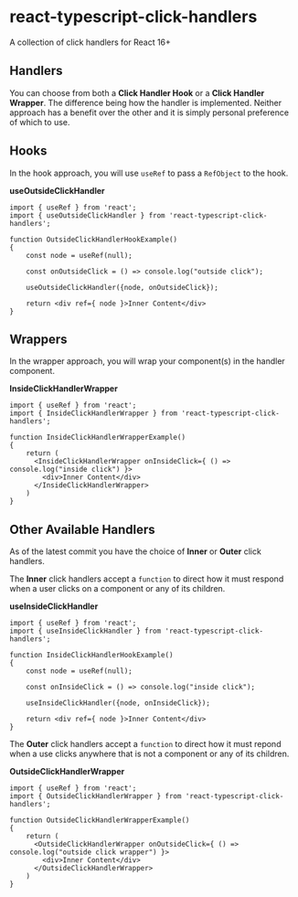 # react-typescript-click-handlers

A collection of click handlers for React 16+

## Handlers

You can choose from both a **Click Handler Hook** or a **Click Handler Wrapper**. The difference being how the handler is implemented. Neither approach has a benefit over the other and it is simply personal preference of which to use.

## Hooks

In the hook approach, you will use `useRef` to pass a `RefObject` to the hook.

**useOutsideClickHandler**
```
import { useRef } from 'react';
import { useOutsideClickHandler } from 'react-typescript-click-handlers';

function OutsideClickHandlerHookExample()
{
    const node = useRef(null);
    
    const onOutsideClick = () => console.log("outside click");
    
    useOutsideClickHandler({node, onOutsideClick});
    
    return <div ref={ node }>Inner Content</div>
}
```

## Wrappers

In the wrapper approach, you will wrap your component(s) in the handler component.

**InsideClickHandlerWrapper**
```
import { useRef } from 'react';
import { InsideClickHandlerWrapper } from 'react-typescript-click-handlers';

function InsideClickHandlerWrapperExample()
{   
    return (
      <InsideClickHandlerWrapper onInsideClick={ () => console.log("inside click") }>
        <div>Inner Content</div>
      </InsideClickHandlerWrapper>
    )
}
```

## Other Available Handlers

As of the latest commit you have the choice of **Inner** or **Outer** click handlers. 

The **Inner** click handlers accept a `function` to direct how it must respond when a user clicks on a component or any of its children.

**useInsideClickHandler**
```
import { useRef } from 'react';
import { useInsideClickHandler } from 'react-typescript-click-handlers';

function InsideClickHandlerHookExample()
{
    const node = useRef(null);
    
    const onInsideClick = () => console.log("inside click");
    
    useInsideClickHandler({node, onInsideClick});
    
    return <div ref={ node }>Inner Content</div>
}
```

The **Outer** click handlers accept a `function` to direct how it must repond when a use clicks anywhere that is not a component or any of its children.

**OutsideClickHandlerWrapper**
```
import { useRef } from 'react';
import { OutsideClickHandlerWrapper } from 'react-typescript-click-handlers';

function OutsideClickHandlerWrapperExample()
{   
    return (
      <OutsideClickHandlerWrapper onOutsideClick={ () => console.log("outside click wrapper") }>
        <div>Inner Content</div>
      </OutsideClickHandlerWrapper>
    )
}
```
